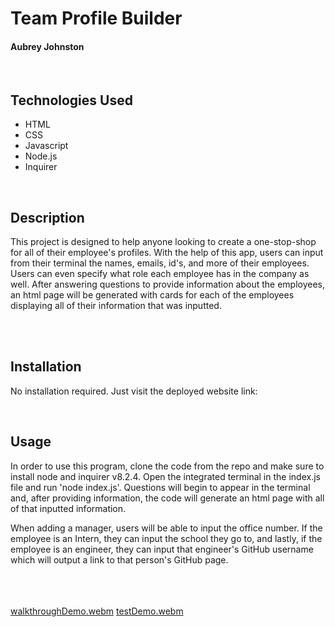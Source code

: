 # Team Profile Builder
#### Aubrey Johnston
<br>

## Technologies Used
<ul>
    <li>HTML</li>
    <li>CSS</li>
    <li>Javascript</li>
    <li>Node.js</li>
    <li>Inquirer</li>
</ul>    

<br>

## Description
This project is designed to help anyone looking to create a one-stop-shop for all of their employee's profiles. With the help of this app, users can input from their terminal the names, emails, id's, and more of their employees. Users can even specify what role each employee has in the company as well. After answering questions to provide information about the employees, an html page will be generated with cards for each of the employees displaying all of their information that was inputted. 

<br>

<br>

## Installation
No installation required. Just visit the deployed website link:
<br>

<link>

<br>

## Usage
In order to use this program, clone the code from the repo and make sure to install node and inquirer v8.2.4. Open the integrated terminal in the index.js file and run 'node index.js'. Questions will begin to appear in the terminal and, after providing information, the code will generate an html page with all of that inputted information.

When adding a manager, users will be able to input the office number. If the employee is an Intern, they can input the school they go to, and lastly, if the employee is an engineer, they can input that engineer's GitHub username which will output a link to that person's GitHub page.

<br><br><br>
[walkthroughDemo.webm](https://user-images.githubusercontent.com/116928146/224126652-55a1b702-4dc2-4e66-adc9-12e567568b72.webm)
[testDemo.webm](https://user-images.githubusercontent.com/116928146/224130525-91f69085-07ae-4d9d-8ee1-90f5b21c8c58.webm)


<br>
